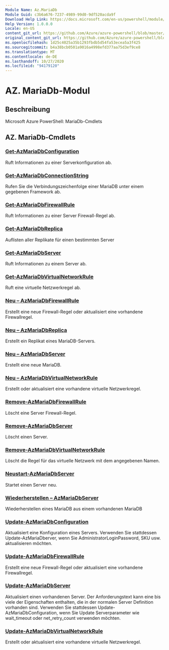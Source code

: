 ```yaml
---
Module Name: Az.MariaDb
Module Guid: c3b6a676-7237-4989-99d0-9df520acda9f
Download Help Link: https://docs.microsoft.com/en-us/powershell/module/az.mariadb
Help Version: 1.0.0.0
Locale: en-US
content_git_url: https://github.com/Azure/azure-powershell/blob/master/src/MariaDb/help/Az.MariaDb.md
original_content_git_url: https://github.com/Azure/azure-powershell/blob/master/src/MariaDb/help/Az.MariaDb.md
ms.openlocfilehash: 1d25c4025a35b1293fbdb5d54fa53ecea5a3f425
ms.sourcegitcommit: b4a38bcb0501a9016a4998efd377aa75d3ef9ce8
ms.translationtype: MT
ms.contentlocale: de-DE
ms.lasthandoff: 10/27/2020
ms.locfileid: "94179120"
---
```

# AZ. MariaDb-Modul
## Beschreibung
Microsoft Azure PowerShell: MariaDb-Cmdlets

## AZ. MariaDb-Cmdlets
### [Get-AzMariaDbConfiguration](Get-AzMariaDbConfiguration.md)
Ruft Informationen zu einer Serverkonfiguration ab.

### [Get-AzMariaDbConnectionString](Get-AzMariaDbConnectionString.md)
Rufen Sie die Verbindungszeichenfolge einer MariaDB unter einem gegebenen Framework ab.

### [Get-AzMariaDbFirewallRule](Get-AzMariaDbFirewallRule.md)
Ruft Informationen zu einer Server Firewall-Regel ab.

### [Get-AzMariaDbReplica](Get-AzMariaDbReplica.md)
Auflisten aller Replikate für einen bestimmten Server

### [Get-AzMariaDbServer](Get-AzMariaDbServer.md)
Ruft Informationen zu einem Server ab.

### [Get-AzMariaDbVirtualNetworkRule](Get-AzMariaDbVirtualNetworkRule.md)
Ruft eine virtuelle Netzwerkregel ab.

### [Neu – AzMariaDbFirewallRule](New-AzMariaDbFirewallRule.md)
Erstellt eine neue Firewall-Regel oder aktualisiert eine vorhandene Firewallregel.

### [Neu – AzMariaDbReplica](New-AzMariaDbReplica.md)
Erstellt ein Replikat eines MariaDB-Servers.

### [Neu – AzMariaDbServer](New-AzMariaDbServer.md)
Erstellt eine neue MariaDB.

### [Neu – AzMariaDbVirtualNetworkRule](New-AzMariaDbVirtualNetworkRule.md)
Erstellt oder aktualisiert eine vorhandene virtuelle Netzwerkregel.

### [Remove-AzMariaDbFirewallRule](Remove-AzMariaDbFirewallRule.md)
Löscht eine Server Firewall-Regel.

### [Remove-AzMariaDbServer](Remove-AzMariaDbServer.md)
Löscht einen Server.

### [Remove-AzMariaDbVirtualNetworkRule](Remove-AzMariaDbVirtualNetworkRule.md)
Löscht die Regel für das virtuelle Netzwerk mit dem angegebenen Namen.

### [Neustart-AzMariaDbServer](Restart-AzMariaDbServer.md)
Startet einen Server neu.

### [Wiederherstellen – AzMariaDbServer](Restore-AzMariaDbServer.md)
Wiederherstellen eines MariaDB aus einem vorhandenen MariaDB

### [Update-AzMariaDbConfiguration](Update-AzMariaDbConfiguration.md)
Aktualisiert eine Konfiguration eines Servers.
Verwenden Sie stattdessen Update-AzMariaDberver, wenn Sie AdministratorLoginPassword, SKU usw. aktualisieren möchten.

### [Update-AzMariaDbFirewallRule](Update-AzMariaDbFirewallRule.md)
Erstellt eine neue Firewall-Regel oder aktualisiert eine vorhandene Firewallregel.

### [Update-AzMariaDbServer](Update-AzMariaDbServer.md)
Aktualisiert einen vorhandenen Server.
Der Anforderungstext kann eine bis viele der Eigenschaften enthalten, die in der normalen Server Definition vorhanden sind.
Verwenden Sie stattdessen Update-AzMariaDbConfiguration, wenn Sie Update Serverparameter wie wait_timeout oder net_retry_count verwenden möchten.

### [Update-AzMariaDbVirtualNetworkRule](Update-AzMariaDbVirtualNetworkRule.md)
Erstellt oder aktualisiert eine vorhandene virtuelle Netzwerkregel.

